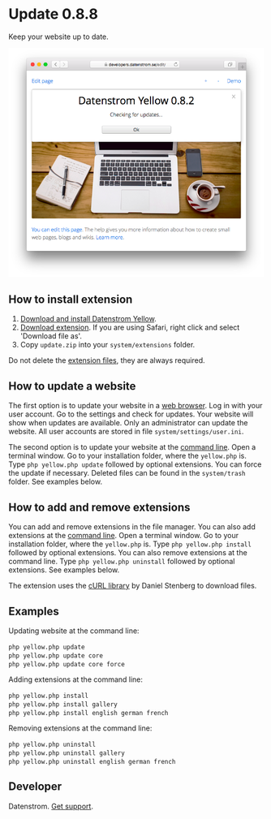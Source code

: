 Update 0.8.8
============
Keep your website up to date.

<p align="center"><img src="update-screenshot.png?raw=true" alt="Screenshot"></p>

## How to install extension

1. [Download and install Datenstrom Yellow](https://github.com/datenstrom/yellow/).
2. [Download extension](https://github.com/datenstrom/yellow-extensions/raw/master/zip/update.zip). If you are using Safari, right click and select 'Download file as'.
3. Copy `update.zip` into your `system/extensions` folder.

Do not delete the [extension files](extension.ini), they are always required.

## How to update a website

The first option is to update your website in a [web browser](https://github.com/datenstrom/yellow-extensions/tree/master/features/edit). Log in with your user account. Go to the settings and check for updates. Your website will show when updates are available. Only an administrator can update the website. All user accounts are stored in file `system/settings/user.ini`. 

The second option is to update your website at the [command line](https://github.com/datenstrom/yellow-extensions/tree/master/features/command). Open a terminal window. Go to your installation folder, where the `yellow.php` is. Type `php yellow.php update` followed by optional extensions. You can force the update if necessary. Deleted files can be found in the `system/trash` folder. See examples below.

## How to add and remove extensions

You can add and remove extensions in the file manager. You can also add extensions at the [command line](https://github.com/datenstrom/yellow-extensions/tree/master/features/command). Open a terminal window. Go to your installation folder, where the `yellow.php` is. Type `php yellow.php install` followed by optional extensions. You can also remove extensions at the command line. Type `php yellow.php uninstall` followed by optional extensions. See examples below.

The extension uses the [cURL library](https://github.com/curl/curl) by Daniel Stenberg to download files.

## Examples

Updating website at the command line:
 
`php yellow.php update`  
`php yellow.php update core`  
`php yellow.php update core force`  

Adding extensions at the command line:

`php yellow.php install`  
`php yellow.php install gallery`  
`php yellow.php install english german french`  

Removing extensions at the command line:

`php yellow.php uninstall`  
`php yellow.php uninstall gallery`  
`php yellow.php uninstall english german french`  

## Developer

Datenstrom. [Get support](https://developers.datenstrom.se/help/support).
